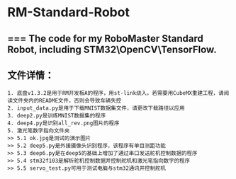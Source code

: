 # RM-Standard-Robot
===
The code for my RoboMaster Standard Robot, including STM32\OpenCV\TensorFlow.
---
文件详情：
---
    1. 底盘v1.3.2是用于RM开发板A的程序，用st-link烧入。若需要用CubeMX重建工程，请阅读文件夹内的README文件，否则会导致车辆失控
    2. input_data.py是用于下载MNIST数据集文件，请更改下载路径以应用
    3. deep2.py是训练MNIST数据集的程序
    4. deep4.py是识别all_rev.png图片的程序
    5. 激光笔数字指向文件夹  
    >> 5.1 ok.jpg是测试的演示图片  
    >> 5.2 deep5.py是外接摄像头识别程序，该程序有单目测距功能  
    >> 5.3 deep6.py是在deep5的基础上增加了通过串口发送舵机控制数据的程序  
    >> 5.4 stm32f103是解析舵机控制数据并控制舵机和激光笔指向数字的程序  
    >> 5.5 servo_test.py可用于测试电脑与stm32通讯并控制舵机  
